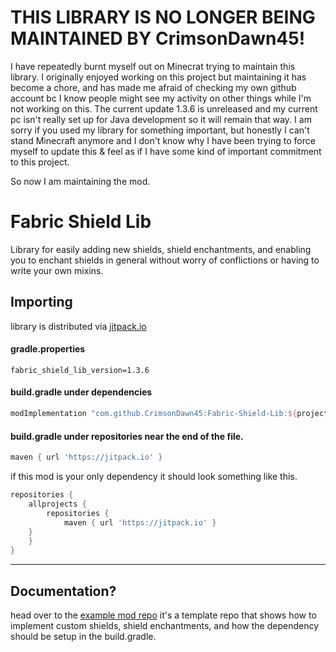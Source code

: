 # THIS LIBRARY IS NO LONGER BEING MAINTAINED BY CrimsonDawn45!
I have repeatedly burnt myself out on Minecrat trying to maintain this library. I originally enjoyed working on this project but maintaining it has become a chore, and has made me afraid of checking my own github account bc I know people might see my activity on other things while I'm not working on this. The current update 1.3.6 is unreleased and my current pc isn't really set up for Java development so it will remain that way. I am sorry if you used my library for something important, but honestly I can't stand Minecraft anymore and I don't know why I have been trying to force myself to update this & feel as if I have some kind of important commitment to this project.

So now I am maintaining the mod.

# Fabric Shield Lib
Library for easily adding new shields, shield enchantments, and enabling you to enchant shields in general without worry of conflictions or having to write your own mixins.

## Importing
library is distributed via [jitpack.io](https://jitpack.io/#CrimsonDawn45/Fabric-Shield-Lib)

#### gradle.properties
```properties
fabric_shield_lib_version=1.3.6
```

#### **build.gradle** under dependencies
```gradle
modImplementation "com.github.CrimsonDawn45:Fabric-Shield-Lib:${project.fabric_shield_lib_version}-${project.minecraft_version}"
```

#### **build.gradle** under repositories near the end of the file.
```gradle
maven { url 'https://jitpack.io' }
```

if this mod is your only dependency it should look something like this.
```gradle
repositories {
    allprojects {
        repositories {
            maven { url 'https://jitpack.io' }
	}
    }
}
```

- - - -

## Documentation?
head over to the [example mod repo](https://github.com/CrimsonDawn45/Fabric-Shield-Lib-Example-Mod) it's a template repo that shows how to implement custom shields, shield enchantments, and how the dependency should be setup in the build.gradle.
